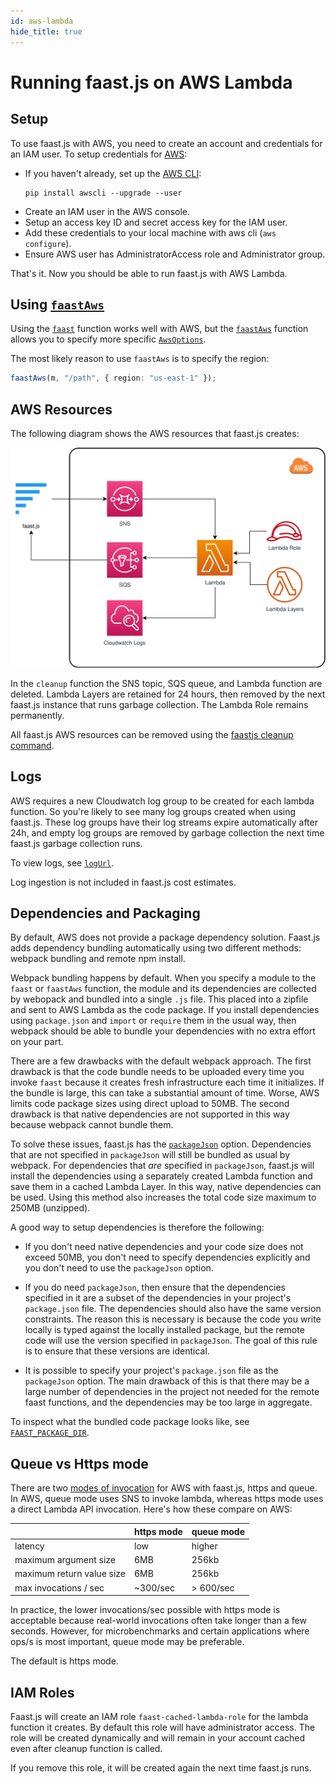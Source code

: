```yaml
---
id: aws-lambda
hide_title: true
---
```


# Running faast.js on AWS Lambda

## Setup

To use faast.js with AWS, you need to create an account and credentials for an IAM user. To setup credentials for [AWS](https://docs.aws.amazon.com/cli/latest/userguide/cli-chap-getting-started.html):

- If you haven't already, set up the [AWS CLI](https://docs.aws.amazon.com/cli/latest/userguide/installing.html):
  ```
  pip install awscli --upgrade --user
  ```
- Create an IAM user in the AWS console.
- Setup an access key ID and secret access key for the IAM user.
- Add these credentials to your local machine with aws cli (`aws configure`).
- Ensure AWS user has AdministratorAccess role and Administrator group.

That's it. Now you should be able to run faast.js with AWS Lambda.

## Using [`faastAws`](./api/faastjs.faastaws.md)

Using the [`faast`](./api/faastjs.faast.md) function works well with AWS, but the [`faastAws`](./api/faastjs.faastaws.md) function allows you to specify more specific [`AwsOptions`](./api/faastjs.awsoptions.md).

The most likely reason to use `faastAws` is to specify the region:

```typescript
faastAws(m, "/path", { region: "us-east-1" });
```

## AWS Resources

The following diagram shows the AWS resources that faast.js creates:

![faastjs-architecture-aws](./diagrams/faastjs-architecture-aws.svg "faast.js architecture for aws")

In the `cleanup` function the SNS topic, SQS queue, and Lambda function are deleted. Lambda Layers are retained for 24 hours, then removed by the next faast.js instance that runs garbage collection. The Lambda Role remains permanently.

All faast.js AWS resources can be removed using the [faastjs cleanup command](./01-introduction#cleanup-command).

## Logs

AWS requires a new Cloudwatch log group to be created for each lambda function. So you're likely to see many log groups created when using faast.js. These log groups have their log streams expire automatically after 24h, and empty log groups are removed by garbage collection the next time faast.js garbage collection runs.

To view logs, see [`logUrl`](./api/faastjs.faastmodule.logurl.md).

Log ingestion is not included in faast.js cost estimates.

## Dependencies and Packaging

By default, AWS does not provide a package dependency solution. Faast.js adds dependency bundling automatically using two different methods: webpack bundling and remote npm install.

Webpack bundling happens by default. When you specify a module to the `faast` or `faastAws` function, the module and its dependencies are collected by webopack and bundled into a single `.js` file. This placed into a zipfile and sent to AWS Lambda as the code package. If you install dependencies using `package.json` and `import` or `require` them in the usual way, then webpack should be able to bundle your dependencies with no extra effort on your part.

There are a few drawbacks with the default webpack approach. The first drawback is that the code bundle needs to be uploaded every time you invoke `faast` because it creates fresh infrastructure each time it initializes. If the bundle is large, this can take a substantial amount of time. Worse, AWS limits code package sizes using direct upload to 50MB. The second drawback is that native dependencies are not supported in this way because webpack cannot bundle them.

To solve these issues, faast.js has the [`packageJson`](./api/faastjs.commonoptions.packageJson.md) option. Dependencies that are not specified in `packageJson` will still be bundled as usual by webpack. For dependencies that _are_ specified in `packageJson`, faast.js will install the dependencies using a separately created Lambda function and save them in a cached Lambda Layer. In this way, native dependencies can be used. Using this method also increases the total code size maximum to 250MB (unzipped).

A good way to setup dependencies is therefore the following:

- If you don't need native dependencies and your code size does not exceed 50MB, you don't need to specify dependencies explicitly and you don't need to use the `packageJson` option.

- If you do need `packageJson`, then ensure that the dependencies specified in it are a subset of the dependencies in your project's `package.json` file. The dependencies should also have the same version constraints. The reason this is necessary is because the code you write locally is typed against the locally installed package, but the remote code will use the version specified in `packageJson`. The goal of this rule is to ensure that these versions are identical.

- It is possible to specify your project's `package.json` file as the `packageJson` option. The main drawback of this is that there may be a large number of dependencies in the project not needed for the remote faast functions, and the dependencies may be too large in aggregate.

To inspect what the bundled code package looks like, see [`FAAST_PACKAGE_DIR`](./02-development-workflow#understanding-code-bundles-with-faast_package_dir).

## Queue vs Https mode

There are two [modes of invocation](./api/faastjs.commonoptions.mode.md) for AWS with faast.js, https and queue. In AWS, queue mode uses SNS to invoke lambda, whereas https mode uses a direct Lambda API invocation. Here's how these compare on AWS:

|                           | https mode | queue mode |
| ------------------------- | ---------- | ---------- |
| latency                   | low        | higher     |
| maximum argument size     | 6MB        | 256kb      |
| maximum return value size | 6MB        | 256kb      |
| max invocations / sec     | ~300/sec   | > 600/sec  |

In practice, the lower invocations/sec possible with https mode is acceptable because real-world invocations often take longer than a few seconds. However, for microbenchmarks and certain applications where ops/s is most important, queue mode may be preferable.

The default is https mode.

## IAM Roles

Faast.js will create an IAM role `faast-cached-lambda-role` for the lambda function it creates. By default this role will have administrator access. The role will be created dynamically and will remain in your account cached even after cleanup function is called.

If you remove this role, it will be created again the next time faast.js runs.
